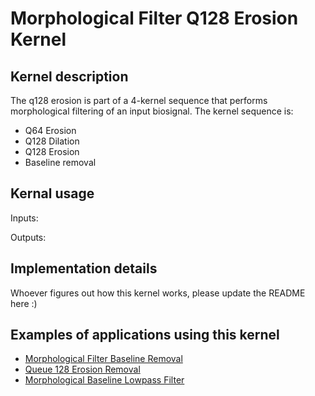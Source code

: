 # Morphological Filter Q128 Erosion Kernel

## Kernel description

The q128 erosion is part of a 4-kernel sequence that performs morphological filtering of an input biosignal. The kernel sequence is:
* Q64 Erosion
* Q128 Dilation
* Q128 Erosion
* Baseline removal

## Kernal usage

Inputs:


Outputs:


## Implementation details

Whoever figures out how this kernel works, please update the README here :)

## Examples of applications using this kernel

* [Morphological Filter Baseline Removal](https://eslgit.epfl.ch/esl/architectures-and-systems/accelerators/cgra/vwr2a_kernel_examples/mf_baseline_rm/src/morph_filter.c)
* [Queue 128 Erosion Removal](https://eslgit.epfl.ch/esl/architectures-and-systems/accelerators/cgra/vwr2a_kernel_examples/queue_128_erosion/src/morph_filter.c)
* [Morphological Baseline Lowpass Filter](https://eslgit.epfl.ch/esl/architectures-and-systems/accelerators/cgra/vwr2a_kernel_examples/mf_baseline_lp_filter_cgra_1l/src/morph_filter.c)



